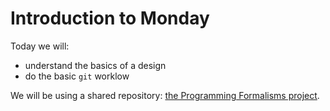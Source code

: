 # Introduction to Monday

Today we will:

- understand the basics of a design
- do the basic `git` worklow

We will be using a shared repository:
[the Programming Formalisms project](https://github.com/programming-formalisms/programming_formalisms_project_summer_2024).
